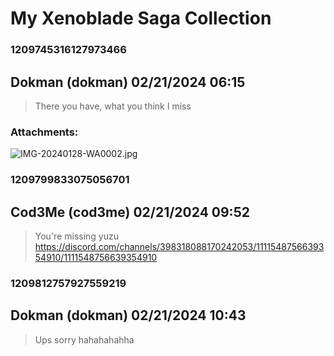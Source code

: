 # My Xenoblade Saga Collection
### 1209745316127973466
## Dokman (dokman) 02/21/2024 06:15 

> There you have, what you think I miss
### Attachments: 
![IMG-20240128-WA0002.jpg](https://yuzudiscordbackup.s3.us-west-2.amazonaws.com/files-media/1209745316127973466_IMG-20240128-WA0002.jpg)

### 1209799833075056701
## Cod3Me (cod3me) 02/21/2024 09:52 

> You're missing yuzu https://discord.com/channels/398318088170242053/1111548756639354910/1111548756639354910

### 1209812757927559219
## Dokman (dokman) 02/21/2024 10:43 

> Ups sorry hahahahahha

